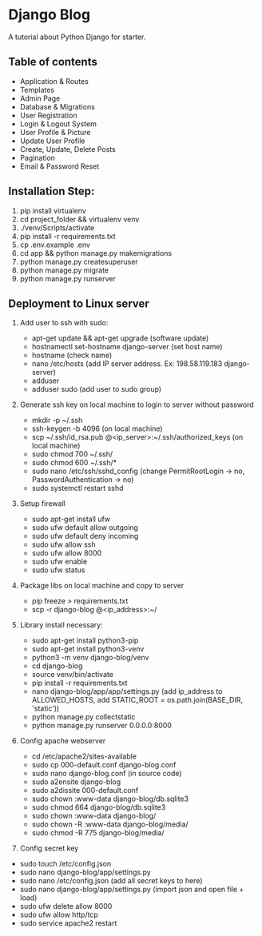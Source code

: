 # Django Blog
A tutorial about Python Django for starter.

## Table of contents

- Application & Routes
- Templates
- Admin Page
- Database & Migrations
- User Registration
- Login & Logout System
- User Profile & Picture
- Update User Profile
- Create, Update, Delete Posts
- Pagination
- Email & Password Reset

## Installation Step:

1. pip install virtualenv 
2. cd project_folder && virtualenv venv
3. ./venv/Scripts/activate
4. pip install -r requirements.txt
5. cp .env.example .env
6. cd app && python manage.py makemigrations
7. python manage.py createsuperuser
8. python manage.py migrate
9. python manage.py runserver

## Deployment to Linux server

1. Add user to ssh with sudo:
   - apt-get update && apt-get upgrade (software update)
   - hostnamectl set-hostname django-server (set host name)
   - hostname (check name)
   - nano /etc/hosts (add IP server address. Ex: 198.58.119.183 django-server)
   - adduser <username>
   - adduser <username> sudo (add user to sudo group)

2. Generate ssh key on local machine to login to server without password
   - mkdir -p ~/.ssh
   - ssh-keygen -b 4096 (on local machine)
   - scp ~/.ssh/id_rsa.pub <username>@<ip_server>:~/.ssh/authorized_keys (on local machine)
   - sudo chmod 700 ~/.ssh/
   - sudo chmod 600 ~/.ssh/*
   - sudo nano /etc/ssh/sshd_config (change PermitRootLogin -> no, PasswordAuthentication -> no)
   - sudo systemctl restart sshd

3. Setup firewall
   - sudo apt-get install ufw 
   - sudo ufw default allow outgoing
   - sudo ufw default deny incoming
   - sudo ufw allow ssh
   - sudo ufw allow 8000
   - sudo ufw enable
   - sudo ufw status

4. Package libs on local machine and copy to server
   - pip freeze > requirements.txt 
   - scp -r django-blog <username>@<ip_address>:~/

5. Library install necessary:
   - sudo apt-get install python3-pip 
   - sudo apt-get install python3-venv
   - python3 -m venv django-blog/venv
   - cd django-blog
   - source venv/bin/activate
   - pip install -r requirements.txt
   - nano django-blog/app/app/settings.py (add ip_address to ALLOWED_HOSTS, add STATIC_ROOT = os.path.join(BASE_DIR, 'static'))
   - python manage.py collectstatic
   - python manage.py runserver 0.0.0.0:8000

6. Config apache webserver
   - cd /etc/apache2/sites-available
   - sudo cp 000-default.conf django-blog.conf
   - sudo nano django-blog.conf (in source code)
   - sudo a2ensite django-blog
   - sudo a2dissite 000-default.conf
   - sudo chown :www-data django-blog/db.sqlite3
   - sudo chmod 664 django-blog/db.sqlite3
   - sudo chown :www-data django-blog/
   - sudo chown -R :www-data django-blog/media/
   - sudo chmod -R 775 django-blog/media/

7. Config secret key
  - sudo touch /etc/config.json
  - sudo nano django-blog/app/settings.py
  - sudo nano /etc/config.json (add all secret keys to here)
  - sudo nano django-blog/app/settings.py (import json and open file + load)
  - sudo ufw delete allow 8000
  - sudo ufw allow http/tcp
  - sudo service apache2 restart
